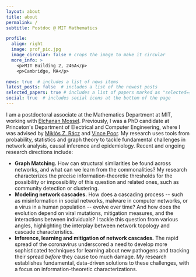 ```yaml
---
layout: about
title: about
permalink: /
subtitle: Postdoc @ MIT Mathematics

profile:
  align: right
  image: prof_pic.jpg
  image_circular: false # crops the image to make it circular
  more_info: >
    <p>MIT Building 2, 246A</p>
    <p>Cambridge, MA</p>

news: true  # includes a list of news items
latest_posts: false  # includes a list of the newest posts
selected_papers: true # includes a list of papers marked as "selected={true}"
social: true  # includes social icons at the bottom of the page
---
```


I am a postdoctoral associate at the Mathematics Department at MIT, working with [Elchanan Mossel](https://math.mit.edu/~elmos/). Previously, I was a PhD candidate at Princeton's Department of Electrical and Computer Engineering, where I was advised by [Miklós Z. Rácz](https://racz.statistics.northwestern.edu/) and [Vince Poor](https://ece.princeton.edu/people/h-vincent-poor). My research uses tools from probability, statistics and graph theory to tackle fundamental challenges in network analysis, causal inference and epidemiology. Recent and ongoing research directions include:
- **Graph Matching.** How can structural similarities be found across networks, and what can we learn from the commonalities?  My research characterizes the precise information-theoretic thresholds for the possibility or impossibility of this question and related ones, such as community detection or clustering.
- **Modeling network cascades.** How does a cascading process -- such as misinformation in social networks, malware in computer networks, or a virus in a human population -- evolve over time? And how does the evolution depend on viral mutations, mitigation measures, and the interactions between individuals? I tackle this question from various angles, highlighting the interplay between network topology and cascade characteristics. 
- **Inference, learning and mitigation of network cascades.** The rapid spread of the coronavirus underscored a need to develop more sophisticated techniques for learning about new pathogens and tracking their spread *before* they cause too much damage. My research establishes fundamental, data-driven solutions to these challenges, with a focus on information-theoretic characterizations.